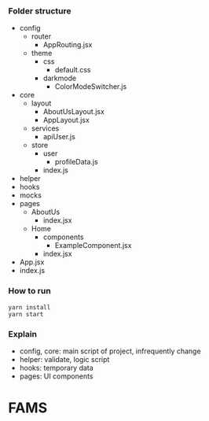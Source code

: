 ### Folder structure

- config
    - router
        - AppRouting.jsx
    - theme
        - css
            - default.css
        - darkmode
            - ColorModeSwitcher.js
- core
    - layout
        - AboutUsLayout.jsx
        - AppLayout.jsx
    - services
        - apiUser.js
    - store
        - user
            - profileData.js
        - index.js
- helper
- hooks
- mocks
- pages
    - AboutUs
        - index.jsx
    - Home
        - components
            - ExampleComponent.jsx
        - index.jsx
- App.jsx
- index.js


### How to run

    yarn install
    yarn start


### Explain

- config, core: main script of project, infrequently change
- helper: validate, logic script
- hooks: temporary data
- pages: UI components
# FAMS

